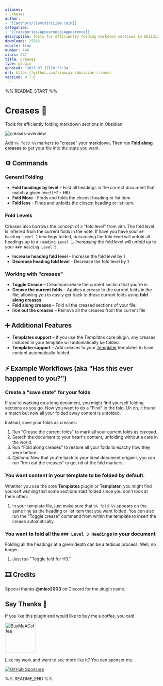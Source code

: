 ```yaml
---
aliases:
- Creases
author:
- '[[authors/liamcain|Liam Cain]]'
categories:
- '[[categories/Appearence|Appearence]]'
description: Tools for efficiently folding markdown sections in Obsidian
downloads: 25542
mobile: true
number: 446
stars: 237
title: Creases
type: plugin
updated: '2023-07-17T20:23:34'
url: https://github.com/liamcain/obsidian-creases
version: 0.7.0
---
```


%% README_START %%

# Creases 👕

Tools for efficiently folding markdown sections in Obsidian.

![creases-overview](https://user-images.githubusercontent.com/693981/156103767-33f311de-39ac-422d-b8ea-987ea9c63f7b.png)

Add `%% fold %%` markers to "crease" your markdown. Then run **Fold along creases** to get your file into the state you want.

## ⚙️ Commands

### General Folding

- **Fold headings by level** – Fold all headings in the correct document that match a given level (H1 - H6)
- **Fold More** - Finds and folds the closest heading or list item.
- **Fold less** - Finds and unfolds the closest heading or list item.

### Fold Levels

Creases also borrows the concept of a "fold level" from vim. The fold level is inferred from the current folds in the note. If have you have your `## Heading Level 2` headings folded, _decreasing_ the fold level will unfold all headings up to `# Heading Level 1`. _Increasing_ the fold level will unfold up to your `### Heading Level 3`.

- **Increase heading fold level** - Increase the fold level by 1
- **Decrease heading fold level** - Decrease the fold level by 1

### Working with "creases"

- **Toggle Crease** – Crease/uncrease the current section that you're in
- **Crease the current folds** – Applies a crease to the current folds in the file, allowing you to easily get back to these current folds using **fold along creases**.
- **Fold along creases** – Fold all the creased sections of your file
- **Iron out the creases** – Remove all the creases from the current file

## ➕ Additional Features

- **Templates support** – If you use the _Templates_ core plugin, any creases included in your template will automatically be folded.
- **Templater support** – Add creases to your [Templater](https://github.com/SilentVoid13/Templater) templates to have content automatically folded.

## ⚡️ Example Workflows (aka "Has this ever happened to you?")

### Create a "save state" for your folds

If you're working on a long document, you might find yourself folding sections as you go. Now you want to do a "Find" in the fold. Uh oh, it found a match but now all your folded away content is unfolded.

Instead, save your folds as creases:

1. Run "Crease the current folds" to mark all your current folds as _creased_.
2. Search the document to your heart's content, unfolding without a care in the world.
3. Run "Fold along creases" to restore all your folds to exactly how they were before.
4. _Optional_ Now that you're back to your ideal document origami, you can run "Iron out the creases" to get rid of the fold markers.

### You want content in your template to be folded by default.

Whether you use the core **Templates** plugin or **Templater**, you might find yourself wishing that some sections start folded since you don't look at them often.

1. In your template file, just make sure that `%% fold %%` appears on the same line as the heading or list item that you want folded. You can also run the "Toggle crease" command from within the template to insert the crease automatically.

### You want to fold all the `### Level 3 Heading`s in your document

Folding all the headings at a given depth can be a tedious process. Well, no longer.

1. Just run "Toggle fold for H3."

## 🎞 Credits

Special thanks **@mleo2003** on Discord for the plugin name.

## Say Thanks 🙏

If you like this plugin and would like to buy me a coffee, you can!

[<img src="https://cdn.buymeacoffee.com/buttons/v2/default-violet.png" alt="BuyMeACoffee" width="100">](https://www.buymeacoffee.com/liamcain)

Like my work and want to see more like it? You can sponsor me.

[![GitHub Sponsors](https://img.shields.io/github/sponsors/liamcain?style=social)](https://github.com/sponsors/liamcain)


%% README_END %%